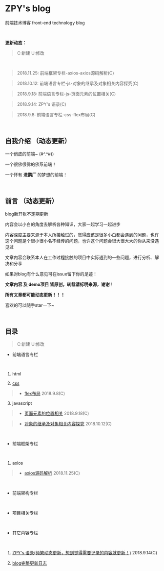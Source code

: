 # ZPY's blog
前端技术博客 front-end technology blog

<br>

**更新动态：**

> C:新建
> U:修改

<br>

> 2018.11.25: 前端框架专栏-axios-axios源码解析(C)

> 2018.10.12: 前端语言专栏-js-对象的继承及对象相关内容探究(C)

> 2018.9.18: 前端语言专栏-js-页面元素的位置相关(C)

> 2018.9.14: ZPY's 语录(C)

> 2018.9.8: 前端语言专栏-css-flex布局(C)

<br>

## 自我介绍 （动态更新）

一个俏皮的前端~ (#^.^#))

一个很佛很佛的佛系前端！

一个怀有 **进鹅厂** 的梦想的前端！

<br>

## 前言 （动态更新）

blog新开张不定期更新

内容会以小白的角度去解析各种知识，大家一起学习一起进步

内容深度主要来源于本人所接触过的，觉得应该是很多小白都会遇到的问题，也许这个问题是个很小很小名不经传的问题，也许这个问题会很大很大大的你从来没遇见过

文章内容会联系本人在工作过程接触的项目中实际遇到的一些问题，进行分析、解决和分享

如果对blog有什么意见可在issue留下你的足迹！

**文章内容 及 demo项目 皆原创，转载请标明来源，谢谢！**

**所有文章都可能动态更新！！！**

喜欢的可以随手star一下~

<br>
   
## 目录

> C:新建
> U:修改

* 前端语言专栏

<br>

1. html

2. [css](/language/css)

> * [flex布局](/language/css/flex.md) 2018.9.8(C)

3. javascript

> * [页面元素的位置相关](/language/js/elementPosition.md) 2018.9.18(C)

> * [对象的继承及对象相关内容探究](/language/js/objectInherit.md) 2018.10.12(C)

<br>

* 前端框架专栏

<br>

1. axios

> * [axios源码解析](/library/axios/axios_code_analysis.md) 2018.11.25(C)

<br>

* 前端架构专栏

<br>

* 项目相关专栏

<br>

* 其它内容专栏

<br>

1. [ZPY's 语录(频繁动态更新，想到觉得需要记录的内容就更新！)](/other/experience/experience.md) 2018.9.14(C)

2. [blog完整更新日志](/other/updateLog/updateLog.md)
